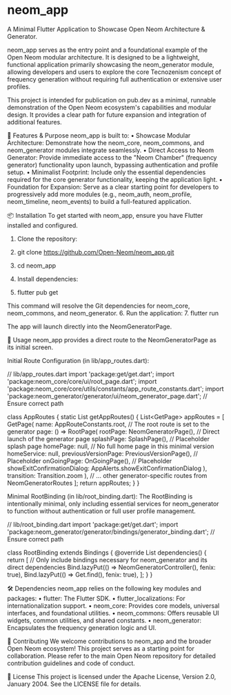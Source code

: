 # neom_app

A Minimal Flutter Application to Showcase Open Neom Architecture & Generator.

neom_app serves as the entry point and a foundational example of the Open Neom modular architecture.
It is designed to be a lightweight, functional application primarily showcasing the neom_generator module,
allowing developers and users to explore the core Tecnozenism concept of frequency generation without requiring
full authentication or extensive user profiles.

This project is intended for publication on pub.dev as a minimal, runnable demonstration of the Open Neom ecosystem's
capabilities and modular design. It provides a clear path for future expansion and integration of additional features.

🌟 Features & Purpose
neom_app is built to:
•	Showcase Modular Architecture: Demonstrate how the neom_core, neom_commons, and neom_generator modules
    integrate seamlessly.
•	Direct Access to Neom Generator: Provide immediate access to the "Neom Chamber" (frequency generator)
    functionality upon launch, bypassing authentication and profile setup.
•	Minimalist Footprint: Include only the essential dependencies required for the core generator functionality,
    keeping the application light.
•	Foundation for Expansion: Serve as a clear starting point for developers to progressively add more modules
    (e.g., neom_auth, neom_profile, neom_timeline, neom_events) to build a full-featured application.

📦 Installation
To get started with neom_app, ensure you have Flutter installed and configured.
1.	Clone the repository:
2.	git clone https://github.com/Open-Neom/neom_app.git
3.	cd neom_app

4.	Install dependencies:
5.	flutter pub get

This command will resolve the Git dependencies for neom_core, neom_commons, and neom_generator.
6.	Run the application:
7.	flutter run

The app will launch directly into the NeomGeneratorPage.

🚀 Usage
neom_app provides a direct route to the NeomGeneratorPage as its initial screen.

Initial Route Configuration (in lib/app_routes.dart):

// lib/app_routes.dart
import 'package:get/get.dart';
import 'package:neom_core/core/ui/root_page.dart';
import 'package:neom_core/core/utils/constants/app_route_constants.dart';
import 'package:neom_generator/generator/ui/neom_generator_page.dart'; // Ensure correct path

class AppRoutes {
    static List<GetPage> getAppRoutes() {
        List<GetPage<dynamic>> appRoutes = [
            GetPage(
                name: AppRouteConstants.root, // The root route is set to the generator
                page: () => RootPage(
                    rootPage: NeomGeneratorPage(), // Direct launch of the generator page
                    splashPage: SplashPage(), // Placeholder splash page
                    homePage: null, // No full home page in this minimal version
                    homeService: null,
                    previousVersionPage: PreviousVersionPage(), // Placeholder
                    onGoingPage: OnGoingPage(), // Placeholder
                    showExitConfirmationDialog: AppAlerts.showExitConfirmationDialog
                ),
                transition: Transition.zoom
            ),
            // ... other generator-specific routes from NeomGeneratorRoutes
        ];
        return appRoutes;
    }
}

Minimal RootBinding (in lib/root_binding.dart):
The RootBinding is intentionally minimal, only including essential services for neom_generator 
to function without authentication or full user profile management.

// lib/root_binding.dart
import 'package:get/get.dart';
import 'package:neom_generator/generator/bindings/generator_binding.dart'; // Ensure correct path

class RootBinding extends Bindings {
    @override
    List<Bind> dependencies() {
        return [
            // Only include bindings necessary for neom_generator and its direct dependencies
            Bind.lazyPut(() => NeomGeneratorController(), fenix: true),
            Bind.lazyPut<NeomGeneratorService>(() => Get.find<NeomGeneratorController>(), fenix: true),
        ];
    }
}

🛠️ Dependencies
neom_app relies on the following key modules and packages:
•	flutter: The Flutter SDK.
•	flutter_localizations: For internationalization support.
•	neom_core: Provides core models, universal interfaces, and foundational utilities.
•	neom_commons: Offers reusable UI widgets, common utilities, and shared constants.
•	neom_generator: Encapsulates the frequency generation logic and UI.

🤝 Contributing
We welcome contributions to neom_app and the broader Open Neom ecosystem! This project serves as a starting point for collaboration.
Please refer to the main Open Neom repository for detailed contribution guidelines and code of conduct.

📄 License
This project is licensed under the Apache License, Version 2.0, January 2004. See the LICENSE file for details.
